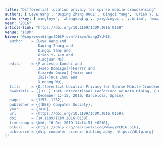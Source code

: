 ```yaml
---
title: "Differential location privacy for sparse mobile crowdsensing"
authors: ['Leye Wang', 'Daqing Zhang 0001', 'Dingqi Yang', 'Brian Y. Lim', 'Xiaojuan Ma']
authors-key: ['wangleye', 'zhangdaqing', 'yangdingqi', 'y.brian', 'maxiaojuan']
year: "2016"
article-link: "https://doi.org/10.1109/ICDM.2016.0169"
venue: "ICDM"
bibex: "@inproceedings{DBLP:conf/icdm/WangZYLM16,
  author    = {Leye Wang and
               Daqing Zhang and
               Dingqi Yang and
               Brian Y. Lim and
               Xiaojuan Ma},
  editor    = {Francesco Bonchi and
               Josep Domingo{-}Ferrer and
               Ricardo Baeza{-}Yates and
               Zhi{-}Hua Zhou and
               Xindong Wu},
  title     = {Differential Location Privacy for Sparse Mobile Crowdsensing},
  booktitle = {{IEEE} 16th International Conference on Data Mining, {ICDM} 2016,
               December 12-15, 2016, Barcelona, Spain},
  pages     = {1257--1262},
  publisher = {{IEEE} Computer Society},
  year      = {2016},
  url       = {https://doi.org/10.1109/ICDM.2016.0169},
  doi       = {10.1109/ICDM.2016.0169},
  timestamp = {Wed, 16 Oct 2019 14:14:51 +0200},
  biburl    = {https://dblp.org/rec/conf/icdm/WangZYLM16.bib},
  bibsource = {dblp computer science bibliography, https://dblp.org}
}"
---
```

